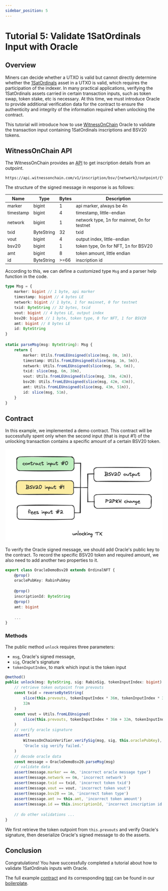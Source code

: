 ```yaml
---
sidebar_position: 5
---
```


# Tutorial 5: Validate 1SatOrdinals Input with Oracle

## Overview
Miners can decide whether a UTXO is valid but cannot directly determine whether the [1SatOrdinals](https://docs.1satordinals.com/) asset in a UTXO is valid, which requires the participation of the indexer. In many practical applications, verifying the 1SatOrdinals assets carried in certain transaction inputs, such as token swap, token stake, etc is necessary. At this time, we must introduce Oracle to provide additional verification data for the contract to ensure the authenticity and integrity of the information required when unlocking the contract.

This tutorial will introduce how to use [WitnessOnChain](https://api.witnessonchain.com) Oracle to validate the transaction input containing 1SatOrdinals inscriptions and BSV20 tokens.

## WitnessOnChain API

The WitnessOnChain provides an [API](https://api.witnessonchain.com/#/v1/V1Controller_getInscription) to get inscription details from an outpoint.

```
https://api.witnessonchain.com/v1/inscription/bsv/{network}/outpoint/{txid}/{vout}
```

The structure of the signed message in response is as follows:

| Name      | Type       | Bytes | Description                                  |
| --------- | ---------- | ----- | -------------------------------------------- |
| marker    | bigint     | 1     | api marker, always be 4n                     |
| timestamp | bigint     | 4     | timestamp, little-endian                     |
| network   | bigint     | 1     | network type, 1n for mainnet, 0n for testnet |
| txid      | ByteString | 32    | txid                                         |
| vout      | bigint     | 4     | output index, little-endian                  |
| bsv20     | bigint     | 1     | token type, 0n for NFT, 1n for BSV20         |
| amt       | bigint     | 8     | token amount, little endian                  |
| id        | ByteString | >=66  | inscription id                               |

According to this, we can define a customized type `Msg` and a parser help function in the code.

```ts
type Msg = {
    marker: bigint // 1 byte, api marker
    timestamp: bigint // 4 bytes LE
    network: bigint // 1 byte, 1 for mainnet, 0 for testnet
    txid: ByteString // 32 bytes, txid
    vout: bigint // 4 bytes LE, output index
    bsv20: bigint // 1 byte, token type, 0 for NFT, 1 for BSV20
    amt: bigint // 8 bytes LE
    id: ByteString
}

static parseMsg(msg: ByteString): Msg {
    return {
        marker: Utils.fromLEUnsigned(slice(msg, 0n, 1n)),
        timestamp: Utils.fromLEUnsigned(slice(msg, 1n, 5n)),
        network: Utils.fromLEUnsigned(slice(msg, 5n, 6n)),
        txid: slice(msg, 6n, 38n),
        vout: Utils.fromLEUnsigned(slice(msg, 38n, 42n)),
        bsv20: Utils.fromLEUnsigned(slice(msg, 42n, 43n)),
        amt: Utils.fromLEUnsigned(slice(msg, 43n, 51n)),
        id: slice(msg, 51n),
    }
}
```

## Contract

In this example, we implemented a demo contract. This contract will be successfully spent only when the second input (that is input #1) of the unlocking transaction contains a specific amount of a certain BSV20 token.

![](../../../static/img/oracle-demo-bsv20-unlocking-tx.png)

To verify the Oracle signed message, we should add Oracle's public key to the contract. To record the specific BSV20 token and required amount, we also need to add another two properties to it.

```ts
export class OracleDemoBsv20 extends OrdinalNFT {
    @prop()
    oraclePubKey: RabinPubKey

    @prop()
    inscriptionId: ByteString
    @prop()
    amt: bigint
    
    ...
}
```

### Methods

The public method `unlock` requires three parameters:

- `msg`, Oracle's signed message,
- `sig`, Oracle's signature
- `tokenInputIndex`, to mark which input is the token input

```ts
@method()
public unlock(msg: ByteString, sig: RabinSig, tokenInputIndex: bigint) {
    // retrieve token outpoint from prevouts
    const txid = reverseByteString(
        slice(this.prevouts, tokenInputIndex * 36n, tokenInputIndex * 36n + 32n),
        32n
    )
    const vout = Utils.fromLEUnsigned(
        slice(this.prevouts, tokenInputIndex * 36n + 32n, tokenInputIndex * 36n + 36n)
    )
    // verify oracle signature
    assert(
        WitnessOnChainVerifier.verifySig(msg, sig, this.oraclePubKey),
        'Oracle sig verify failed.'
    )
    // decode oracle data
    const message = OracleDemoBsv20.parseMsg(msg)
    // validate data
    assert(message.marker == 4n, 'incorrect oracle message type')
    assert(message.network == 0n, 'incorrect network')
    assert(message.txid == txid, 'incorrect token txid')
    assert(message.vout == vout, 'incorrect token vout')
    assert(message.bsv20 == 1n, 'incorrect token type')
    assert(message.amt >= this.amt, 'incorrect token amount')
    assert(message.id == this.inscriptionId, 'incorrect inscription id')

    // do other validations ...
}
```

We first retrieve the token outpoint from `this.prevouts` and verify Oracle's signature, then deserialize Oracle's signed message to do the asserts.

## Conclusion

Congratulations! You have successfully completed a tutorial about how to validate 1SatOrdinals inputs with Oracle.

The full example [contract]() and its corresponding [test]() can be found in our [boilerplate](https://github.com/sCrypt-Inc/boilerplate).

